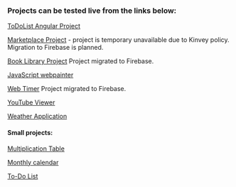 ### Projects can be tested live from the links below:

[ToDoList Angular Project](https://plamen33.github.io/ToDoList-Angular)

[Marketplace Project](https://plamen33.github.io/Marketplace-JS/#/)  - project is temporary unavailable due to Kinvey policy. Migration to Firebase is planned.

[Book Library Project](https://plamen33.github.io/JavaScript/BookLibrary/books.html)  Project migrated to Firebase.

[JavaScript webpainter](https://plamen33.github.io/JavaScript/webpainter.html)

[Web Timer](https://plamen33.github.io/JavaScript/WebTimer/WebTimer.html)  Project migrated to Firebase.

[YouTube Viewer](https://plamen33.github.io/JavaScript/YouTubeViewer/index.html)

[Weather Application](https://plamen33.github.io/JavaScript/WeatherApp/weatherApp.html)

#### Small projects:

[Multiplication Table](https://plamen33.github.io/JavaScript/MultiplicationTable.html)

[Monthly calendar](https://plamen33.github.io/JavaScript/Monthly%20Calendar%20with%20Javascript.html)

[To-Do List](https://plamen33.github.io/JavaScript/TodoList.html)
